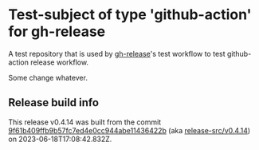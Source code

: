 # Test-subject of type 'github-action' for gh-release

A test repository that is used by [gh-release](https://github.com/kattecon/gh-release)'s test workflow to test github-action release workflow.

Some change whatever.


## Release build info

This release v0.4.14 was built from the commit [9f61b409ffb9b57fc7ed4e0cc944abe11436422b](https://github.com/kattecon/gh-release-test-ga/tree/9f61b409ffb9b57fc7ed4e0cc944abe11436422b) (aka [release-src/v0.4.14](https://github.com/kattecon/gh-release-test-ga/tree/release-src/v0.4.14)) on 2023-06-18T17:08:42.832Z.
        